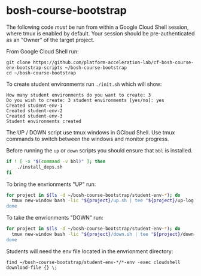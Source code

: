 # bosh-course-bootstrap

The following code _must_ be run from within a Google Cloud Shell session, where tmux is enabled by default.
Your session should be pre-authenticated as an "Owner" of the target project.

From Google Cloud Shell run:
```
git clone https://github.com/platform-acceleration-lab/cf-bosh-course-env-bootstrap-scripts ~/bosh-course-bootstrap
cd ~/bosh-course-bootstrap
```

To create student environments run `./init.sh` which will show:
```
How many student environments do you want to create: 3
Do you wish to create: 3 student environments [yes/no]: yes
Created student-env-1
Created student-env-2
Created student-env-3
Student environments created         
```

The UP / DOWN script use tmux windows in GCloud Shell.
Use tmux commands to switch between the windows and monitor progress.

Before running the `up` or `down` scripts you should ensure that `bbl` is installed.
```bash
if ! [ -x "$(command -v bbl)" ]; then
    ./install_deps.sh
fi
```

To bring the envrionments "UP" run:
```bash
for project in $(ls -d ~/bosh-course-bootstrap/student-env-*); do
  tmux new-window bash -lic "${project}/up.sh | tee "${project}/up-log.txt"
done
```

To take the envrionments "DOWN" run:
```bash
for project in $(ls -d ~/bosh-course-bootstrap/student-env-*); do
  tmux new-window bash -lic "${project}/down.sh | tee "${project}/down-log.txt"
done
```

Students will need the env file located in the envrionment directory:
```
find ~/bosh-course-bootstrap/student-env-*/*-env -exec cloudshell download-file {} \;
```
